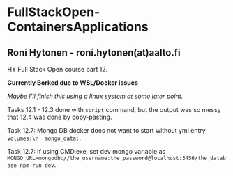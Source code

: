 # FullStackOpen-ContainersApplications
## Roni Hytonen - roni.hytonen(at)aalto.fi

HY Full Stack Open course part 12.

**Currently Borked due to WSL/Docker issues**

*Maybe I'll finish this using a linux system at some later point.*

Tasks 12.1 - 12.3 done with `script` command, but the output was so messy that 12.4 was done by copy-pasting.

Task 12.7: Mongo DB docker does not want to start without yml entry 
`volumes:\n  mongo_data:`.

Task 12.7: If using CMD.exe, set dev mongo variable as 
`MONGO_URL=mongodb://the_username:the_password@localhost:3456/the_database npm run dev`.

